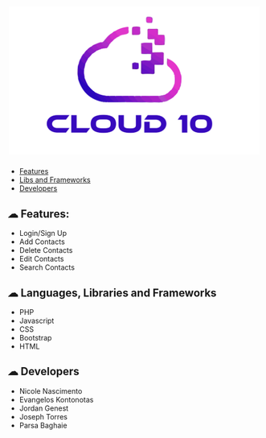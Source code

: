 <h1 align="center">
  <br>
  <a href="https://astromatch-nz.surge.sh/"><img src="./images/cloud-10.svg" alt="logo astromatch" width="500"></a>
  <br>
</h1>

<a name="menu"></a>
- [Features](#features)
- [Libs and Frameworks](#libs)
- [Developers](#devs)

<a id="features"></a>
## ☁ Features:
* Login/Sign Up
* Add Contacts
* Delete Contacts
* Edit Contacts
* Search Contacts

<a id="libs"></a>
## ☁ Languages, Libraries and Frameworks
* PHP
* Javascript
* CSS
* Bootstrap
* HTML

<a id="devs"></a>
## ☁ Developers
* Nicole Nascimento
* Evangelos Kontonotas
* Jordan Genest
* Joseph Torres
* Parsa Baghaie
